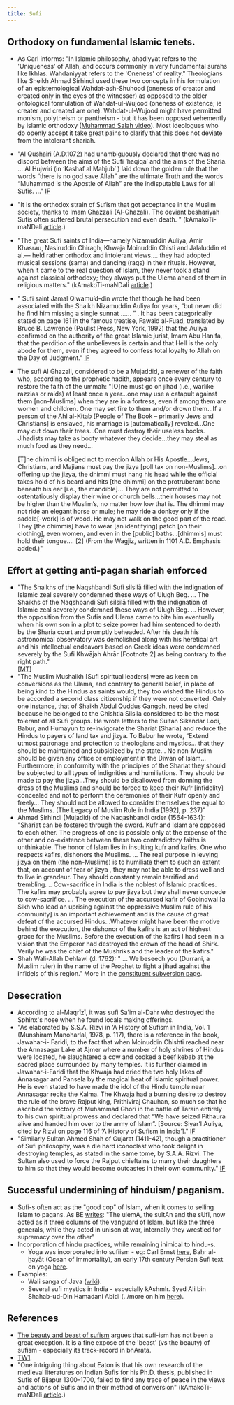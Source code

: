 ```yaml
---
title: Sufi
---
```


## Orthodoxy on fundamental Islamic tenets.
- As Carl informs: "In Islamic philosophy, ahadiyyat refers to the 'Uniqueness' of Allah, and occurs commonly in very fundamental surahs like Ikhlas. Wahdaniyyat refers to the 'Oneness' of reality." Theologians like Sheikh Ahmad Sirhindi used these two concepts in his formulation of an epistemological Wahdat-ash-Shuhood (oneness of creator and created only in the eyes of the witnesser) as opposed to the older ontological formulation of Wahdat-ul-Wujood (oneness of existence; ie creater and created are one). Wahdat-ul-Wujood might have permitted monism, polytheism or pantheism - but it has been opposed vehemently by islamic orthodoxy ([Muhammad Salah video](https://www.youtube.com/watch?v=VpUw5U5SYjU)). Most ideologues who do openly accept it take great pains to clarify that this does not deviate from the intolerant shariah.
- "Al Qushairi (A.D.1072) had unambiguously declared that there was no discord between the aims of the Sufi ‘haqiqa’ and the aims of the Sharia. ... Al Hujwiri (in ‘Kashaf al Mahjub’ ) laid down the golden rule that the words “there is no god save Allah” are the ultimate Truth and the words “Muhammad is the Apostle of Allah” are the indisputable Laws for all Sufis. ..." [IF](http://indiafacts.org/sinister-side-sufism/) 
- "It is the orthodox strain of Sufism that got acceptance in the Muslim society, thanks to Imam Ghazzali (Al-Ghazali). The deviant beshariyah Sufis often suffered brutal persecution and even death. " (kAmakoTi-maNDali [article](http://www.kamakotimandali.com/blog/index.php?p=1417&more=1&c=1&tb=1&pb=1).)
- "The great Sufi saints of India—namely Nizamuddin Auliya, Amir Khasrau, Nasiruddin Chiragh, Khwaja Moinuddin Chisti and Jalaluddin et al.— held rather orthodox and intolerant views.... they had adopted musical sessions (sama) and dancing (raqs) in their rituals. However, when it came to the real question of Islam, they never took a stand against classical orthodoxy; they always put the Ulema ahead of them in religious matters." (kAmakoTi-maNDali [article](http://www.kamakotimandali.com/blog/index.php?p=1417&more=1&c=1&tb=1&pb=1).)
- " Sufi saint Jamal Qiwamu’d-din wrote that though he had been associated with the Shaikh Nizamuddin Auliya for years, “but never did he find him missing a single sunnat …… ” . It has been categorically stated on page 161 in the famous treatise, Fawaid al-Fuad, translated by Bruce B. Lawrence (Paulist Press, New York, 1992) that the Auliya confirmed on the authority of the great Islamic jurist, Imam Abu Hanifa, that the perdition of the unbelievers is certain and that Hell is the only abode for them, even if they agreed to confess total loyalty to Allah on the Day of Judgment." [IF](http://indiafacts.org/sinister-side-sufism/) 
- The sufi Al Ghazali, considered to be a Mujaddid, a renewer of the faith who, according to the prophetic hadith, appears once every century to restore the faith of the ummah:
  "[O]ne must go on jihad (i.e., warlike razzias or raids) at least once a year…one may use a catapult against them [non-Muslims] when they are in a fortress, even if among them are women and children. One may set fire to them and/or drown them…If a person of the Ahl al-Kitab [People of The Book – primarily Jews and Christians] is enslaved, his marriage is [automatically] revoked…One may cut down their trees…One must destroy their useless books. Jihadists may take as booty whatever they decide…they may steal as much food as they need…
   
   [T]he dhimmi is obliged not to mention Allah or His Apostle…Jews, Christians, and Majians must pay the jizya [poll tax on non-Muslims]…on offering up the jizya, the dhimmi must hang his head while the official takes hold of his beard and hits [the dhimmi] on the protruberant bone beneath his ear [i.e., the mandible]… They are not permitted to ostentatiously display their wine or church bells…their houses may not be higher than the Muslim’s, no matter how low that is. The dhimmi may not ride an elegant horse or mule; he may ride a donkey only if the saddle[-work] is of wood. He may not walk on the good part of the road. They [the dhimmis] have to wear [an identifying] patch [on their clothing], even women, and even in the [public] baths…[dhimmis] must hold their tongue…. [2] (From the Wagjiz, written in 1101 A.D. Emphasis added.)"

## Effort at getting anti-pagan shariah enforced
- "The Shaikhs of the Naqshbandi Sufi silsilā filled with the indignation of Islamic zeal severely condemned these ways of Ulugh Beg. ... The Shaikhs of the Naqshbandi Sufi silsilā filled with the indignation of Islamic zeal severely condemned these ways of Ulugh Beg. ... However, the opposition from the Sufis and Ulema came to bite him eventually when his own son in a plot to seize power had him sentenced to death by the Sharia court and promptly beheaded. After his death his astronomical observatory was demolished along with his heretical art and his intellectual endeavors based on Greek ideas were condemned severely by the Sufi Khwājah Ahrār \[Footnote 2\] as being contrary to the right path."  
    \[[MT](https://manasataramgini.wordpress.com/2006/08/28/the-makings-of-islamic-science/)\]
- "The Muslim Mushaikh [Sufi spiritual leaders] were as keen on conversions as the Ulama, and contrary to general belief, in place of being kind to the Hindus as saints would, they too wished the Hindus to be accorded a second class citizenship if they were not converted. Only one instance, that of Shaikh Abdul Quddus Gangoh, need be cited because he belonged to the Chishtia Silsila considered to be the most tolerant of all Sufi groups. He wrote letters to the Sultan Sikandar Lodi, Babur, and Humayun to re-invigorate the Shariat [Sharia] and reduce the Hindus to payers of land tax and jizya. To Babur he wrote, “Extend utmost patronage and protection to theologians and mystics… that they should be maintained and subsidized by the state… No non-Muslim should be given any office or employment in the Diwan of Islam… Furthermore, in conformity with the principles of the Shariat they should be subjected to all types of indignities and humiliations. They should be made to pay the jizya…They should be disallowed from donning the dress of the Muslims and should be forced to keep their Kufr [infidelity] concealed and not to perform the ceremonies of their Kufr openly and freely… They should not be allowed to consider themselves the equal to the Muslims. (The Legacy of Muslim Rule in India [1992], p. 237)"
- Ahmad Sirhindi (Mujadid) of the Naqashbandi order (1564-1634): "Shariat can be fostered through the sword. Kufr and Islam are opposed to each other. The progress of one is possible only at the expense of the other and co-existence between these two contradictory faiths is unthinkable. The honor of Islam lies in insulting kufr and kafirs. One who respects kafirs, dishonors the Muslims. ... The real purpose in levying jizya on them (the non-Muslims) is to humiliate them to such an extent that, on account of fear of jizya , they may not be able to dress well and to live in grandeur. They should constantly remain terrified and trembling. .. Cow-sacrifice in India is the noblest of Islamic practices. The kafirs may probably agree to pay jizya but they shall never concede to cow-sacrifice. ... The execution of the accursed kafir of Gobindwal [a Sikh who lead an uprising against the oppressive Muslim rule of his community] is an important achievement and is the cause of great defeat of the accursed Hindus…Whatever might have been the motive behind the execution, the dishonor of the kafirs is an act of highest grace for the Muslims. Before the execution of the kafirs I had seen in a vision that the Emperor had destroyed the crown of the head of Shirk. Verily he was the chief of the Mushriks and the leader of the kafirs."
- Shah Wali-Allah Dehlawi (d. 1762): " ... We beseech you (Durrani, a Muslim ruler) in the name of the Prophet to fight a jihad against the infidels of this region." More in the [constituent subversion page](../constituent-subversion/).

## Desecration
- According to al-Maqrīzī, it was sufi Sa'im al-Dahr who destroyed the Sphinx's nose when he found locals making offerings.
- "As elaborated by S.S.A. Rizvi in ‘A History of Sufism in India, Vol. 1 (Munshiram Manoharlal, 1978, p. 117), there is a reference in the book, Jawahar-i- Faridi, to the fact that when Moinuddin Chishti reached near the Annasagar Lake at Ajmer where a number of holy shrines of Hindus were located, he slaughtered a cow and cooked a beef kebab at the sacred place surrounded by many temples. It is further claimed in Jawahar-i-Faridi that the Khwaja had dried the two holy lakes of Annasagar and Pansela by the magical heat of Islamic spiritual power. He is even stated to have made the idol of the Hindu temple near Annasagar recite the Kalma. The Khwaja had a burning desire to destroy the rule of the brave Rajput king, Prithiviraj Chauhan, so much so that he ascribed the victory of Muhammad Ghori in the battle of Tarain entirely to his own spiritual prowess and declared that “We have seized Pithaura alive and handed him over to the army of Islam”. [Source: Siyar’l Auliya, cited by Rizvi on page 116 of ‘A History of Sufism in India’]." [IF](http://indiafacts.org/sinister-side-sufism/) 
- "Similarly Sultan Ahmed Shah of Gujarat (1411-42), though a practitioner of Sufi philosophy, was a die hard iconoclast who took delight in destroying temples, as stated in the same tome, by S.A.A. Rizvi. The Sultan also used to force the Rajput chieftains to marry their daughters to him so that they would become outcastes in their own community." [IF](http://indiafacts.org/sinister-side-sufism/) 

## Successful undermining of hinduism/ paganism. 

- Sufi-s often act as the "good cop" of Islam, when it comes to selling Islam to pagans. As BE [writes](http://bharatendu.com/2009/07/06/akbar-transition-5/): "The ulemA, the sultAn and the sUfI, now acted as if three columns of the vanguard of Islam, but like the three generals, while they acted in unison at war, internally they wrestled for supremacy over the other"
- Incorporation of hindu practices, while remaining inimical to hindu-s.
    - Yoga was incorporated into sufiism - eg: Carl Ernst [here](http://www.unc.edu/~cernst/pdf/jras2.pdf), Baḥr al-ḥayāt (Ocean of immortality), an early 17th century Persian Sufi text on yoga [here](http://i.imgur.com/h9TsdOa.jpg).
- Examples:
    - Wali sanga of Java ([wiki](https://en.wikipedia.org/wiki/Wali_Sanga)).
    - Several sufi mystics in India - especially kAshmIr. Syed Ali bin Shahab-ud-Din Hamadani Abidi (../more on him [here](../../../history/persons/)).

## References
- [The beauty and beast of sufism](http://www.chakranews.com/beauty-and-the-beast-of-sufism/2454) argues that sufi-ism has not been a great exception. It is a fine expose of the 'beast' (vs the beauty) of sufism - especially its track-record in bhArata.
- [TW1](https://twitter.com/blog_supplement/status/772644082866909184).
- "One intriguing thing about Eaton is that his own research of the medieval literatures on Indian Sufis for his Ph.D. thesis, published in Sufis of Bijapur 1300–1700, failed to find any trace of peace in the views and actions of Sufis and in their method of conversion" (kAmakoTi-maNDali [article](http://www.kamakotimandali.com/blog/index.php?p=1417&more=1&c=1&tb=1&pb=1).)

